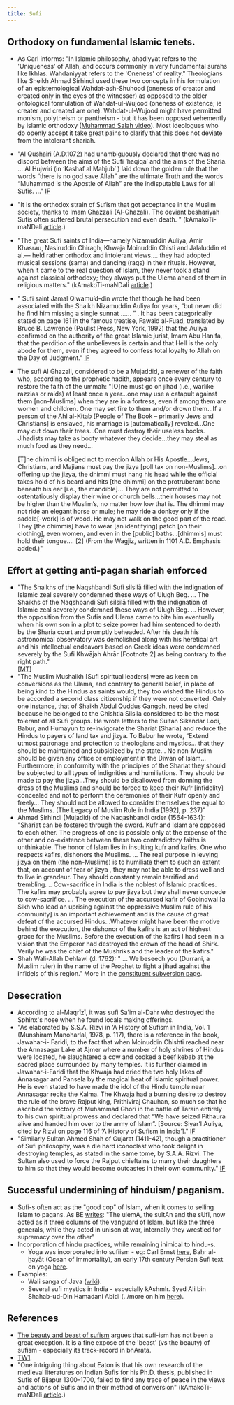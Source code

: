 ```yaml
---
title: Sufi
---
```


## Orthodoxy on fundamental Islamic tenets.
- As Carl informs: "In Islamic philosophy, ahadiyyat refers to the 'Uniqueness' of Allah, and occurs commonly in very fundamental surahs like Ikhlas. Wahdaniyyat refers to the 'Oneness' of reality." Theologians like Sheikh Ahmad Sirhindi used these two concepts in his formulation of an epistemological Wahdat-ash-Shuhood (oneness of creator and created only in the eyes of the witnesser) as opposed to the older ontological formulation of Wahdat-ul-Wujood (oneness of existence; ie creater and created are one). Wahdat-ul-Wujood might have permitted monism, polytheism or pantheism - but it has been opposed vehemently by islamic orthodoxy ([Muhammad Salah video](https://www.youtube.com/watch?v=VpUw5U5SYjU)). Most ideologues who do openly accept it take great pains to clarify that this does not deviate from the intolerant shariah.
- "Al Qushairi (A.D.1072) had unambiguously declared that there was no discord between the aims of the Sufi ‘haqiqa’ and the aims of the Sharia. ... Al Hujwiri (in ‘Kashaf al Mahjub’ ) laid down the golden rule that the words “there is no god save Allah” are the ultimate Truth and the words “Muhammad is the Apostle of Allah” are the indisputable Laws for all Sufis. ..." [IF](http://indiafacts.org/sinister-side-sufism/) 
- "It is the orthodox strain of Sufism that got acceptance in the Muslim society, thanks to Imam Ghazzali (Al-Ghazali). The deviant beshariyah Sufis often suffered brutal persecution and even death. " (kAmakoTi-maNDali [article](http://www.kamakotimandali.com/blog/index.php?p=1417&more=1&c=1&tb=1&pb=1).)
- "The great Sufi saints of India—namely Nizamuddin Auliya, Amir Khasrau, Nasiruddin Chiragh, Khwaja Moinuddin Chisti and Jalaluddin et al.— held rather orthodox and intolerant views.... they had adopted musical sessions (sama) and dancing (raqs) in their rituals. However, when it came to the real question of Islam, they never took a stand against classical orthodoxy; they always put the Ulema ahead of them in religious matters." (kAmakoTi-maNDali [article](http://www.kamakotimandali.com/blog/index.php?p=1417&more=1&c=1&tb=1&pb=1).)
- " Sufi saint Jamal Qiwamu’d-din wrote that though he had been associated with the Shaikh Nizamuddin Auliya for years, “but never did he find him missing a single sunnat …… ” . It has been categorically stated on page 161 in the famous treatise, Fawaid al-Fuad, translated by Bruce B. Lawrence (Paulist Press, New York, 1992) that the Auliya confirmed on the authority of the great Islamic jurist, Imam Abu Hanifa, that the perdition of the unbelievers is certain and that Hell is the only abode for them, even if they agreed to confess total loyalty to Allah on the Day of Judgment." [IF](http://indiafacts.org/sinister-side-sufism/) 
- The sufi Al Ghazali, considered to be a Mujaddid, a renewer of the faith who, according to the prophetic hadith, appears once every century to restore the faith of the ummah:
  "[O]ne must go on jihad (i.e., warlike razzias or raids) at least once a year…one may use a catapult against them [non-Muslims] when they are in a fortress, even if among them are women and children. One may set fire to them and/or drown them…If a person of the Ahl al-Kitab [People of The Book – primarily Jews and Christians] is enslaved, his marriage is [automatically] revoked…One may cut down their trees…One must destroy their useless books. Jihadists may take as booty whatever they decide…they may steal as much food as they need…
   
   [T]he dhimmi is obliged not to mention Allah or His Apostle…Jews, Christians, and Majians must pay the jizya [poll tax on non-Muslims]…on offering up the jizya, the dhimmi must hang his head while the official takes hold of his beard and hits [the dhimmi] on the protruberant bone beneath his ear [i.e., the mandible]… They are not permitted to ostentatiously display their wine or church bells…their houses may not be higher than the Muslim’s, no matter how low that is. The dhimmi may not ride an elegant horse or mule; he may ride a donkey only if the saddle[-work] is of wood. He may not walk on the good part of the road. They [the dhimmis] have to wear [an identifying] patch [on their clothing], even women, and even in the [public] baths…[dhimmis] must hold their tongue…. [2] (From the Wagjiz, written in 1101 A.D. Emphasis added.)"

## Effort at getting anti-pagan shariah enforced
- "The Shaikhs of the Naqshbandi Sufi silsilā filled with the indignation of Islamic zeal severely condemned these ways of Ulugh Beg. ... The Shaikhs of the Naqshbandi Sufi silsilā filled with the indignation of Islamic zeal severely condemned these ways of Ulugh Beg. ... However, the opposition from the Sufis and Ulema came to bite him eventually when his own son in a plot to seize power had him sentenced to death by the Sharia court and promptly beheaded. After his death his astronomical observatory was demolished along with his heretical art and his intellectual endeavors based on Greek ideas were condemned severely by the Sufi Khwājah Ahrār \[Footnote 2\] as being contrary to the right path."  
    \[[MT](https://manasataramgini.wordpress.com/2006/08/28/the-makings-of-islamic-science/)\]
- "The Muslim Mushaikh [Sufi spiritual leaders] were as keen on conversions as the Ulama, and contrary to general belief, in place of being kind to the Hindus as saints would, they too wished the Hindus to be accorded a second class citizenship if they were not converted. Only one instance, that of Shaikh Abdul Quddus Gangoh, need be cited because he belonged to the Chishtia Silsila considered to be the most tolerant of all Sufi groups. He wrote letters to the Sultan Sikandar Lodi, Babur, and Humayun to re-invigorate the Shariat [Sharia] and reduce the Hindus to payers of land tax and jizya. To Babur he wrote, “Extend utmost patronage and protection to theologians and mystics… that they should be maintained and subsidized by the state… No non-Muslim should be given any office or employment in the Diwan of Islam… Furthermore, in conformity with the principles of the Shariat they should be subjected to all types of indignities and humiliations. They should be made to pay the jizya…They should be disallowed from donning the dress of the Muslims and should be forced to keep their Kufr [infidelity] concealed and not to perform the ceremonies of their Kufr openly and freely… They should not be allowed to consider themselves the equal to the Muslims. (The Legacy of Muslim Rule in India [1992], p. 237)"
- Ahmad Sirhindi (Mujadid) of the Naqashbandi order (1564-1634): "Shariat can be fostered through the sword. Kufr and Islam are opposed to each other. The progress of one is possible only at the expense of the other and co-existence between these two contradictory faiths is unthinkable. The honor of Islam lies in insulting kufr and kafirs. One who respects kafirs, dishonors the Muslims. ... The real purpose in levying jizya on them (the non-Muslims) is to humiliate them to such an extent that, on account of fear of jizya , they may not be able to dress well and to live in grandeur. They should constantly remain terrified and trembling. .. Cow-sacrifice in India is the noblest of Islamic practices. The kafirs may probably agree to pay jizya but they shall never concede to cow-sacrifice. ... The execution of the accursed kafir of Gobindwal [a Sikh who lead an uprising against the oppressive Muslim rule of his community] is an important achievement and is the cause of great defeat of the accursed Hindus…Whatever might have been the motive behind the execution, the dishonor of the kafirs is an act of highest grace for the Muslims. Before the execution of the kafirs I had seen in a vision that the Emperor had destroyed the crown of the head of Shirk. Verily he was the chief of the Mushriks and the leader of the kafirs."
- Shah Wali-Allah Dehlawi (d. 1762): " ... We beseech you (Durrani, a Muslim ruler) in the name of the Prophet to fight a jihad against the infidels of this region." More in the [constituent subversion page](../constituent-subversion/).

## Desecration
- According to al-Maqrīzī, it was sufi Sa'im al-Dahr who destroyed the Sphinx's nose when he found locals making offerings.
- "As elaborated by S.S.A. Rizvi in ‘A History of Sufism in India, Vol. 1 (Munshiram Manoharlal, 1978, p. 117), there is a reference in the book, Jawahar-i- Faridi, to the fact that when Moinuddin Chishti reached near the Annasagar Lake at Ajmer where a number of holy shrines of Hindus were located, he slaughtered a cow and cooked a beef kebab at the sacred place surrounded by many temples. It is further claimed in Jawahar-i-Faridi that the Khwaja had dried the two holy lakes of Annasagar and Pansela by the magical heat of Islamic spiritual power. He is even stated to have made the idol of the Hindu temple near Annasagar recite the Kalma. The Khwaja had a burning desire to destroy the rule of the brave Rajput king, Prithiviraj Chauhan, so much so that he ascribed the victory of Muhammad Ghori in the battle of Tarain entirely to his own spiritual prowess and declared that “We have seized Pithaura alive and handed him over to the army of Islam”. [Source: Siyar’l Auliya, cited by Rizvi on page 116 of ‘A History of Sufism in India’]." [IF](http://indiafacts.org/sinister-side-sufism/) 
- "Similarly Sultan Ahmed Shah of Gujarat (1411-42), though a practitioner of Sufi philosophy, was a die hard iconoclast who took delight in destroying temples, as stated in the same tome, by S.A.A. Rizvi. The Sultan also used to force the Rajput chieftains to marry their daughters to him so that they would become outcastes in their own community." [IF](http://indiafacts.org/sinister-side-sufism/) 

## Successful undermining of hinduism/ paganism. 

- Sufi-s often act as the "good cop" of Islam, when it comes to selling Islam to pagans. As BE [writes](http://bharatendu.com/2009/07/06/akbar-transition-5/): "The ulemA, the sultAn and the sUfI, now acted as if three columns of the vanguard of Islam, but like the three generals, while they acted in unison at war, internally they wrestled for supremacy over the other"
- Incorporation of hindu practices, while remaining inimical to hindu-s.
    - Yoga was incorporated into sufiism - eg: Carl Ernst [here](http://www.unc.edu/~cernst/pdf/jras2.pdf), Baḥr al-ḥayāt (Ocean of immortality), an early 17th century Persian Sufi text on yoga [here](http://i.imgur.com/h9TsdOa.jpg).
- Examples:
    - Wali sanga of Java ([wiki](https://en.wikipedia.org/wiki/Wali_Sanga)).
    - Several sufi mystics in India - especially kAshmIr. Syed Ali bin Shahab-ud-Din Hamadani Abidi (../more on him [here](../../../history/persons/)).

## References
- [The beauty and beast of sufism](http://www.chakranews.com/beauty-and-the-beast-of-sufism/2454) argues that sufi-ism has not been a great exception. It is a fine expose of the 'beast' (vs the beauty) of sufism - especially its track-record in bhArata.
- [TW1](https://twitter.com/blog_supplement/status/772644082866909184).
- "One intriguing thing about Eaton is that his own research of the medieval literatures on Indian Sufis for his Ph.D. thesis, published in Sufis of Bijapur 1300–1700, failed to find any trace of peace in the views and actions of Sufis and in their method of conversion" (kAmakoTi-maNDali [article](http://www.kamakotimandali.com/blog/index.php?p=1417&more=1&c=1&tb=1&pb=1).)

